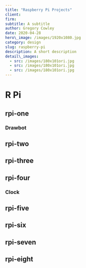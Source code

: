 ```yaml
---
title: "Raspberry Pi Projects"
client:
firm: 
subtitle: A subtitle
author: Gregory Cowley
date: 2020-04-28
hero\_image: /images/1920x1080.jpg
category: design
slug: raspberry-pi
description: A short description
detail\_images: 
  - src: /images/180x101ori.jpg
  - src: /images/180x101ori.jpg
  - src: /images/180x101ori.jpg
---
```




# R Pi



## rpi-one

### Drawbot







## rpi-two





## rpi-three





## rpi-four

### Clock



## rpi-five





## rpi-six





## rpi-seven





## rpi-eight